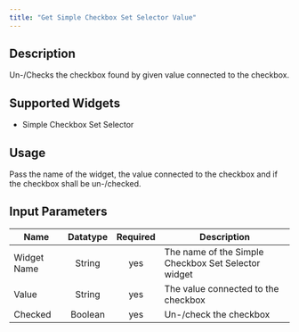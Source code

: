 ```yaml
---
title: "Get Simple Checkbox Set Selector Value"
---
```

## Description
Un-/Checks the checkbox found by given value connected to the checkbox. 

## Supported Widgets
+ Simple Checkbox Set Selector

## Usage
Pass the name of the widget, the value connected to the checkbox and if the checkbox shall be un-/checked.

## Input Parameters
Name | Datatype | Required | Description
---- | :--------: | :--------: | ---------------
Widget Name | String | yes | The name of the Simple Checkbox Set Selector widget
Value | String | yes | The value connected to the checkbox
Checked | Boolean | yes | Un-/check the checkbox
